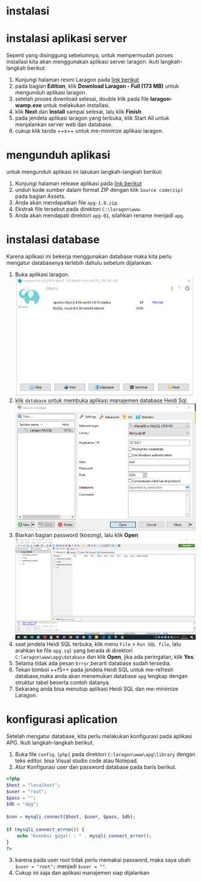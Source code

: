 # instalasi


# instalasi aplikasi server

Seperti yang disinggung sebelumnya, untuk mempermudah porses installasi kita akan menggunakan aplikasi server laragon. ikuti langkah-langkah berikut:

1. Kunjungi halaman resmi Laragon pada [link berikut](https://laragon.org/download/)
2. pada bagian **Edition**, klik **Download Laragon - Full (173 MB)** untuk mengunduh aplikasi laragon.
3. setelah proses download selesai, double klik pada file **laragon-wamp.exe** untuk melakukan installasi.
4. klik **Next** dan **Install** sampai selesai, lalu klik **Finish**
5. pada jendela aplikasi laragon yang terbuka, klik Start All untuk menjalankan server web dan database.
6. cukup klik tanda ++x++ untuk me-minimze aplikasi laragon.

# mengunduh aplikasi

untuk mengunduh aplikasi ini lakukan langkah-langkah berikut:

1. Kunjungi halaman release aplikasi pada [link berikut](https://github.com/masipnu/apg/releases/tag/v1.0)
2. unduh kode sumber dalam format ZIP dengan klik `Source code(zip)` pada bagian Assets.
3. Anda akan mendapatkan file `apg-1.0.zip`.
4. Ekstrak file tersebut pada direktori `C:\laragon\www`.
5. Anda akan mendapati direktori `apg-01`, silahkan rename menjadi `apg`.

# instalasi database

Karena aplikasi ini bekerja menggunakan database maka kita perlu mengatur databasenya terlebih dahulu sebelum dijalankan.


1. Buka aplikasi laragon.
   ![laragon](images/laragon.png)
2. klik `database` untuk membuka aplikasi manajemen database Heidi Sql.
  ![laragon](images/heidi.png)
3. Biarkan bagian password (kosong), lalu klik **Open**
   ![laragon](images/open.png)
4. saat jendela Heidi SQL terbuka, klik menu `File` > `Run SQL file`, lalu arahkan ke file `apg.sql` yang berada di direktori `C:laragon\www\apg\database` dan klik **Open**, jika ada peringatan, klik **Yes**.
5. Selama tidak ada pesan `Error`,berarti database sudah tersedia.
6. Tekan tombol ++f5++ pada jendela Heidi SQL untuk me-refresh database,maka anda akan menemukan database `apg` lengkap dengan struktur tabel beserta contoh datanya.
7. Sekarang anda bisa menutup aplikasi Heidi SQL dan me-minimize Laragon.


# konfigurasi aplication

Setelah mengatur database, kita perlu melakukan konfigurasi pada aplikasi APG.
Ikuti langkah-langkah berikut.

1. Buka file `config.[php]` pada direktori `C:laragon\www\apg\library` dengan teks editor. bisa Visual studio code atau Notepad.
2. Atur Konfigurasi user dan password database pada baris berikut. 
```php
<?php
$host = "localhost";
$user = "root";
$pass = "";
$db = "apg";

$con = mysqli_connect($host, $user, $pass, $db);

if (mysqli_connect_errno()) {
    echo "Koneksi gagal! : " . mysqli_connect_error();
}
?>
```
3. karena pada user root tidak perlu memakai password, maka saya ubah `$user = "root";` menjadi `$user = ""`.
4. Cukup ini saja dan aplikasi manajemen siap dijalankan
